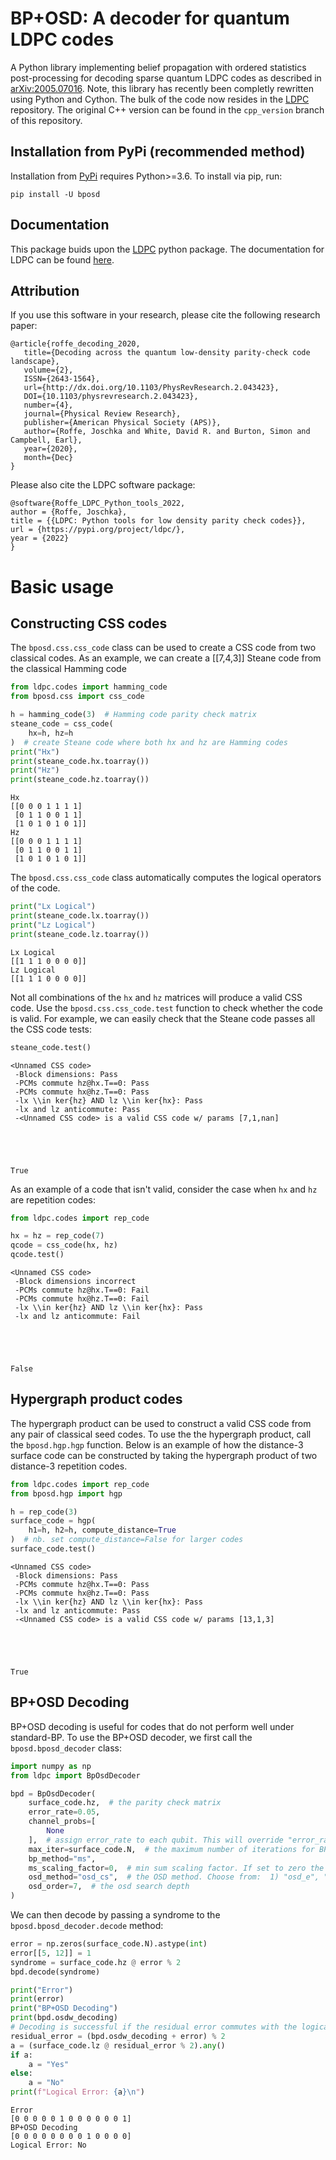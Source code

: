 # BP+OSD: A decoder for quantum LDPC codes 
A Python library implementing belief propagation with ordered statistics post-processing for decoding sparse quantum LDPC codes as described in [arXiv:2005.07016](https://arxiv.org/abs/2005.07016). Note, this library has recently been completly rewritten using Python and Cython. The bulk of the code now resides in the [LDPC](https://github.com/quantumgizmos/ldpc) repository. The original C++ version can be found in the `cpp_version` branch of this repository.

## Installation from PyPi (recommended method)

Installation from [PyPi](https://pypi.org/project/bposd/) requires Python>=3.6.
To install via pip, run:

```
pip install -U bposd
```

## Documentation
This package buids upon the [LDPC](https://github.com/quantumgizmos/ldpc) python package. The documentation for LDPC can be found [here](https://roffe.eu/software/ldpc/index.html).

## Attribution
If you use this software in your research, please cite the following research paper:

```
@article{roffe_decoding_2020,
   title={Decoding across the quantum low-density parity-check code landscape},
   volume={2},
   ISSN={2643-1564},
   url={http://dx.doi.org/10.1103/PhysRevResearch.2.043423},
   DOI={10.1103/physrevresearch.2.043423},
   number={4},
   journal={Physical Review Research},
   publisher={American Physical Society (APS)},
   author={Roffe, Joschka and White, David R. and Burton, Simon and Campbell, Earl},
   year={2020},
   month={Dec}
}
```

Please also cite the LDPC software package:

```
@software{Roffe_LDPC_Python_tools_2022,
author = {Roffe, Joschka},
title = {{LDPC: Python tools for low density parity check codes}},
url = {https://pypi.org/project/ldpc/},
year = {2022}
}
```

# Basic usage

## Constructing CSS codes

The `bposd.css.css_code` class can be used to create a CSS code from two classical codes. As an example, we can create a [[7,4,3]] Steane code from the classical Hamming code


```python
from ldpc.codes import hamming_code
from bposd.css import css_code

h = hamming_code(3)  # Hamming code parity check matrix
steane_code = css_code(
    hx=h, hz=h
)  # create Steane code where both hx and hz are Hamming codes
print("Hx")
print(steane_code.hx.toarray())
print("Hz")
print(steane_code.hz.toarray())
```

    Hx
    [[0 0 0 1 1 1 1]
     [0 1 1 0 0 1 1]
     [1 0 1 0 1 0 1]]
    Hz
    [[0 0 0 1 1 1 1]
     [0 1 1 0 0 1 1]
     [1 0 1 0 1 0 1]]


The `bposd.css.css_code` class automatically computes the logical operators of the code.


```python
print("Lx Logical")
print(steane_code.lx.toarray())
print("Lz Logical")
print(steane_code.lz.toarray())
```

    Lx Logical
    [[1 1 1 0 0 0 0]]
    Lz Logical
    [[1 1 1 0 0 0 0]]


Not all combinations of the `hx` and `hz` matrices will produce a valid CSS code. Use the `bposd.css.css_code.test` function to check whether the code is valid. For example, we can easily check that the Steane code passes all the CSS code tests:


```python
steane_code.test()
```

    <Unnamed CSS code>
     -Block dimensions: Pass
     -PCMs commute hz@hx.T==0: Pass
     -PCMs commute hx@hz.T==0: Pass
     -lx \\in ker{hz} AND lz \\in ker{hx}: Pass
     -lx and lz anticommute: Pass
     -<Unnamed CSS code> is a valid CSS code w/ params [7,1,nan]





    True



As an example of a code that isn't valid, consider the case when `hx` and `hz` are repetition codes:


```python
from ldpc.codes import rep_code

hx = hz = rep_code(7)
qcode = css_code(hx, hz)
qcode.test()
```

    <Unnamed CSS code>
     -Block dimensions incorrect
     -PCMs commute hz@hx.T==0: Fail
     -PCMs commute hx@hz.T==0: Fail
     -lx \\in ker{hz} AND lz \\in ker{hx}: Pass
     -lx and lz anticommute: Fail





    False



## Hypergraph product codes

The hypergraph product can be used to construct a valid CSS code from any pair of classical seed codes. To use the the hypergraph product, call the `bposd.hgp.hgp` function. Below is an example of how the distance-3 surface code can be constructed by taking the hypergraph product of two distance-3 repetition codes.


```python
from ldpc.codes import rep_code
from bposd.hgp import hgp

h = rep_code(3)
surface_code = hgp(
    h1=h, h2=h, compute_distance=True
)  # nb. set compute_distance=False for larger codes
surface_code.test()
```

    <Unnamed CSS code>
     -Block dimensions: Pass
     -PCMs commute hz@hx.T==0: Pass
     -PCMs commute hx@hz.T==0: Pass
     -lx \\in ker{hz} AND lz \\in ker{hx}: Pass
     -lx and lz anticommute: Pass
     -<Unnamed CSS code> is a valid CSS code w/ params [13,1,3]





    True



## BP+OSD Decoding

BP+OSD decoding is useful for codes that do not perform well under standard-BP. To use the BP+OSD decoder, we first call the `bposd.bposd_decoder` class:


```python
import numpy as np
from ldpc import BpOsdDecoder

bpd = BpOsdDecoder(
    surface_code.hz,  # the parity check matrix
    error_rate=0.05,
    channel_probs=[
        None
    ],  # assign error_rate to each qubit. This will override "error_rate" input variable
    max_iter=surface_code.N,  # the maximum number of iterations for BP)
    bp_method="ms",
    ms_scaling_factor=0,  # min sum scaling factor. If set to zero the variable scaling factor method is used
    osd_method="osd_cs",  # the OSD method. Choose from:  1) "osd_e", "osd_cs", "osd0"
    osd_order=7,  # the osd search depth
)
```

We can then decode by passing a syndrome to the `bposd.bposd_decoder.decode` method:


```python
error = np.zeros(surface_code.N).astype(int)
error[[5, 12]] = 1
syndrome = surface_code.hz @ error % 2
bpd.decode(syndrome)

print("Error")
print(error)
print("BP+OSD Decoding")
print(bpd.osdw_decoding)
# Decoding is successful if the residual error commutes with the logical operators
residual_error = (bpd.osdw_decoding + error) % 2
a = (surface_code.lz @ residual_error % 2).any()
if a:
    a = "Yes"
else:
    a = "No"
print(f"Logical Error: {a}\n")
```

    Error
    [0 0 0 0 0 1 0 0 0 0 0 0 1]
    BP+OSD Decoding
    [0 0 0 0 0 0 0 0 1 0 0 0 0]
    Logical Error: No
    

